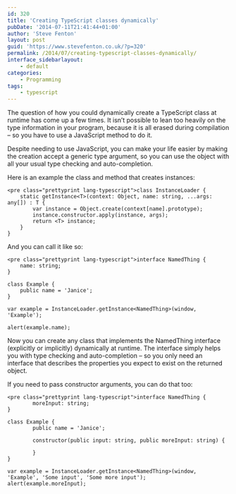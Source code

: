 ```yaml
---
id: 320
title: 'Creating TypeScript classes dynamically'
pubDate: '2014-07-11T21:41:44+01:00'
author: 'Steve Fenton'
layout: post
guid: 'https://www.stevefenton.co.uk/?p=320'
permalink: /2014/07/creating-typescript-classes-dynamically/
interface_sidebarlayout:
    - default
categories:
    - Programming
tags:
    - typescript
---
```


The question of how you could dynamically create a TypeScript class at runtime has come up a few times. It isn’t possible to lean too heavily on the type information in your program, because it is all erased during compilation – so you have to use a JavaScript method to do it.

Despite needing to use JavaScript, you can make your life easier by making the creation accept a generic type argument, so you can use the object with all your usual type checking and auto-completion.

Here is an example the class and method that creates instances:

```
<pre class="prettyprint lang-typescript">class InstanceLoader {
    static getInstance<T>(context: Object, name: string, ...args: any[]) : T {
        var instance = Object.create(context[name].prototype);
        instance.constructor.apply(instance, args);
        return <T> instance;
    }
}
```

And you can call it like so:

```
<pre class="prettyprint lang-typescript">interface NamedThing {
    name: string;
}

class Example {
    public name = 'Janice';
}

var example = InstanceLoader.getInstance<NamedThing>(window, 'Example');

alert(example.name);
```

Now you can create any class that implements the NamedThing interface (explicitly or implicitly) dynamically at runtime. The interface simply helps you with type checking and auto-completion – so you only need an interface that describes the properties you expect to exist on the returned object.

If you need to pass constructor arguments, you can do that too:

```
<pre class="prettyprint lang-typescript">interface NamedThing {
        moreInput: string;
}

class Example {
        public name = 'Janice';
       
        constructor(public input: string, public moreInput: string) {
               
        }
}

var example = InstanceLoader.getInstance<NamedThing>(window, 'Example', 'Some input', 'Some more input');
alert(example.moreInput);
```